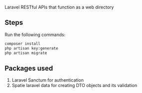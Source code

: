 Laravel RESTful APIs that function as a web directory

## Steps
Run the following commands:
```bash
composer install
php artisan key:generate
php artisan migrate
```

## Packages used
1. Laravel Sanctum for authentication
2. Spatie laravel data for creating DTO objects and its validation 